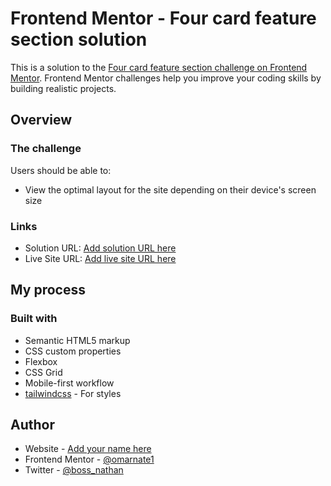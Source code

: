 # Frontend Mentor - Four card feature section solution

This is a solution to the [Four card feature section challenge on Frontend Mentor](https://www.frontendmentor.io/challenges/four-card-feature-section-weK1eFYK). Frontend Mentor challenges help you improve your coding skills by building realistic projects.

## Overview

### The challenge

Users should be able to:

- View the optimal layout for the site depending on their device's screen size

### Links

- Solution URL: [Add solution URL here](https://your-solution-url.com)
- Live Site URL: [Add live site URL here](https://your-live-site-url.com)

## My process

### Built with

- Semantic HTML5 markup
- CSS custom properties
- Flexbox
- CSS Grid
- Mobile-first workflow
- [tailwindcss](https://tailwind.com/) - For styles

## Author

- Website - [Add your name here](https://www.your-site.com)
- Frontend Mentor - [@omarnate1](https://www.frontendmentor.io/profile/omarnate1)
- Twitter - [@boss_nathan](https://x.com/boss_nathan)
